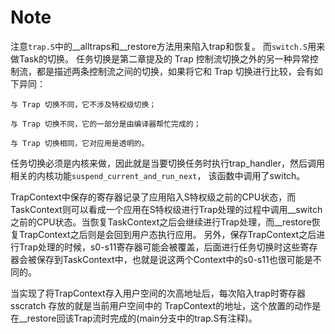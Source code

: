 # Note

注意`trap.S`中的__alltraps和__restore方法用来陷入trap和恢复。
而`switch.S`用来做Task的切换。
任务切换是第二章提及的 Trap 控制流切换之外的另一种异常控制流，都是描述两条控制流之间的切换，如果将它和 Trap 切换进行比较，会有如下异同：

    与 Trap 切换不同，它不涉及特权级切换；

    与 Trap 切换不同，它的一部分是由编译器帮忙完成的；

    与 Trap 切换相同，它对应用是透明的。

任务切换必须是内核来做，因此就是当要切换任务时执行trap_handler，然后调用相关的内核功能`suspend_current_and_run_next`，
该函数中调用了switch。

TrapContext中保存的寄存器记录了应用陷入S特权级之前的CPU状态，而TaskContext则可以看成一个应用在S特权级进行Trap处理的过程中调用__switch之前的CPU状态。当恢复TaskContext之后会继续进行Trap处理，而__restore恢复TrapContext之后则是会回到用户态执行应用。
另外，保存TrapContext之后进行Trap处理的时候，s0-s11寄存器可能会被覆盖，后面进行任务切换时这些寄存器会被保存到TaskContext中，也就是说这两个Context中的s0-s11也很可能是不同的。


当实现了将TrapContext存入用户空间的次高地址后，每次陷入trap时寄存器sscratch 存放的就是当前用户空间中的
TrapContext的地址，这个放置的动作是在__restore回该Trap流时完成的(main分支中的trap.S有注释)。
